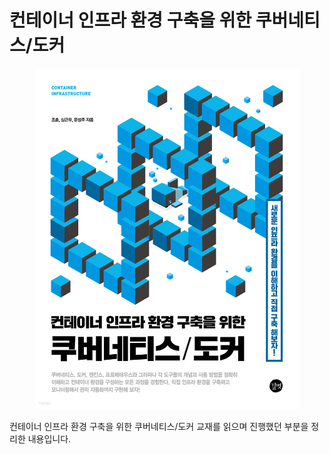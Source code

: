 # 컨테이너 인프라 환경 구축을 위한 쿠버네티스/도커

<figure><img src="../../.gitbook/assets/image (2) (1).png" alt=""><figcaption></figcaption></figure>

컨테이너 인프라 환경 구축을 위한 쿠버네티스/도커 교재를 읽으며 진행했던 부분을 정리한 내용입니다.
